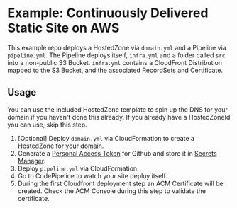 # Example: Continuously Delivered Static Site on AWS
This example repo deploys a HostedZone via `domain.yml` and a Pipeline via `pipeline.yml`. The Pipeline deploys itself, `infra.yml` and a folder called `src` into a non-public S3 Bucket. `infra.yml` contains a CloudFront Distribution mapped to the S3 Bucket, and the associated RecordSets and Certificate.

## Usage
You can use the included HostedZone template to spin up the DNS for your domain if you haven't done this already. If you already have a HostedZoneId you can use, skip this step.

  1. [Optional] Deploy `domain.yml` via CloudFormation to create a HostedZone for your domain.
  2. Generate a [Personal Access Token](https://help.github.com/en/articles/creating-a-personal-access-token-for-the-command-line) for Github and store it in [Secrets Manager](https://aws.amazon.com/secrets-manager/).
  2. Deploy `pipeline.yml` via CloudFormation.
  3. Go to CodePipeline to watch your site deploy itself.
  4. During the first Cloudfront deployment step an ACM Certificate will be created. Check the ACM Console during this step to validate the certificate.
